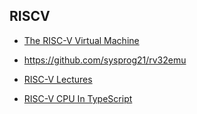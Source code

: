## RISCV

* [The RISC-V Virtual Machine](https://github.com/LekKit/RVVM)

* https://github.com/sysprog21/rv32emu

* [RISC-V Lectures](https://www.youtube.com/playlist?list=PL3by7evD3F53Dz2RiB47Ztp9l_piGVuus)

* [RISC-V CPU In TypeScript](https://www.youtube.com/playlist?list=PLP29wDx6QmW4sXTvFYgbHrLygqH8_oNEH)

